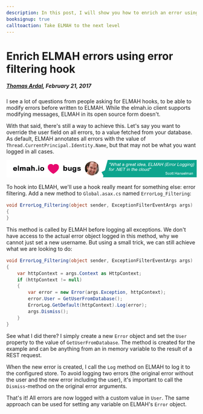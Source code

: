 ```yaml
---
description: In this post, I will show you how to enrich an error using error filtering with custom data before sending it off to the configured ELMAH store.
booksignup: true
calltoaction: Take ELMAH to the next level
---
```


# Enrich ELMAH errors using error filtering hook

##### [Thomas Ardal](http://elmah.io/about/), February 21, 2017

I see a lot of questions from people asking for ELMAH hooks, to be able to modify errors before written to ELMAH. While the elmah.io client supports modifying messages, ELMAH in its open source form doesn't.

With that said, there's still a way to achieve this. Let's say you want to override the user field on all errors, to a value fetched from your database. As default, ELMAH annotates all errors with the value of `Thread.CurrentPrincipal.Identity.Name`, but that may not be what you want logged in all cases.

[![Scott Hanselman quote](images/scott-hanselman.png)](https://elmah.io/?utm_source=blogbanner&utm_medium=blog&utm_campaign=blogbanner)

To hook into ELMAH, we'll use a hook really meant for something else: error filtering. Add a new method to `Global.asax.cs` named `ErrorLog_Filtering`:

```csharp
void ErrorLog_Filtering(object sender, ExceptionFilterEventArgs args)
{
}
```

This method is called by ELMAH before logging all exceptions. We don't have access to the actual error object logged in this method, why we cannot just set a new username. But using a small trick, we can still achieve what we are looking to do:

```csharp
void ErrorLog_Filtering(object sender, ExceptionFilterEventArgs args)
{
    var httpContext = args.Context as HttpContext;
    if (httpContext != null)
    {
        var error = new Error(args.Exception, httpContext);
        error.User = GetUserFromDatabase();
        ErrorLog.GetDefault(httpContext).Log(error);
        args.Dismiss();
    }
}
```

See what I did there? I simply create a new `Error` object and set the `User` property to the value of `GetUserFromDatabase`. The method is created for the example and can be anything from an in memory variable to the result of a REST request.

When the new error is created, I call the `Log` method on ELMAH to log it to the configured store. To avoid logging two errors (the original error without the user and the new error including the user), it's important to call the `Dismiss`-method on the original error arguments.

That's it! All errors are now logged with a custom value in `User`. The same approach can be used for setting any variable on ELMAH's `Error` object.